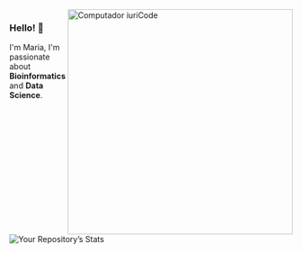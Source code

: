 <img src="https://media1.giphy.com/media/LMcB8XospGZO8UQq87/giphy.gif?cid=790b76118fc068656e6d0ef4f96f89c238cdf5fa8ebc8771&rid=giphy.gif&ct=g" min-width="200px" max-width="200px" width="400px" align="right" alt="Computador iuriCode">

### Hello! 👋

I'm Maria, I'm passionate about **Bioinformatics** and **Data Science**.

![Your Repository’s Stats](https://github-readme-stats.vercel.app/api?username=mariacmartins&show_icons=true)

